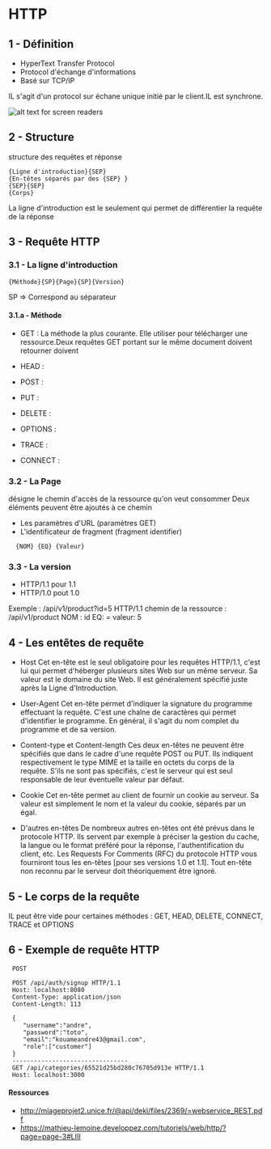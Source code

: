 # HTTP

## 1 - Définition

- HyperText Transfer Protocol
- Protocol d'échange d'informations
- Basé sur TCP/IP

IL s'agit d'un protocol sur échane unique initié par le client.IL est synchrone.

![alt text for screen readers](/images/http-schema.png)

## 2 - Structure
structure des requêtes et réponse
```
{Ligne d'introduction}{SEP}
{En-têtes séparés par des {SEP} }
{SEP}{SEP}
{Corps}
```
La ligne d'introduction est le seulement qui permet de différentier la requête de la réponse


##  3 - Requête HTTP

### 3.1 - La ligne d'introduction

```
{Méthode}{SP}{Page}{SP}{Version}
```
SP => Correspond au séparateur

#### 3.1.a - Méthode
- GET : La méthode la plus courante. Elle utiliser pour télécharger une ressource.Deux requêtes GET portant sur le même document doivent retourner doivent 

- HEAD :

- POST :

- PUT :

- DELETE :

- OPTIONS :

- TRACE :

- CONNECT :


### 3.2 - La Page
désigne le chemin d'accès de la ressource qu'on veut consommer
Deux éléments peuvent être ajoutés à ce chemin

- Les paramètres d'URL (paramètres GET)
- L'identificateur de fragment (fragment identifier)
```
  {NOM} {EQ} {Valeur}
```

### 3.3  - La version
 - HTTP/1.1 pour 1.1
 - HTTP/1.0 pout 1.0

Exemple : /api/v1/product?id=5 HTTP/1.1
chemin de la ressource : /api/v1/product
NOM : id
EQ: =
valeur: 5


##  4 - Les entêtes de requête
 - Host
Cet en-tête est le seul obligatoire pour les requêtes HTTP/1.1, c'est lui qui permet d'héberger plusieurs sites Web sur un même serveur.
Sa valeur est le domaine du site Web. Il est généralement spécifié juste après la Ligne d'Introduction.

- User-Agent
Cet en-tête permet d'indiquer la signature du programme effectuant la requête. C'est une chaîne de caractères qui permet d'identifier le programme. En général, il s'agit du nom complet du programme et de sa version.

- Content-type et Content-length
Ces deux en-têtes ne peuvent être spécifiés que dans le cadre d'une requête POST ou PUT. Ils indiquent respectivement le type MIME et la taille en octets du corps de la requête. S'ils ne sont pas spécifiés, c'est le serveur qui est seul responsable de leur éventuelle valeur par défaut.

- Cookie
Cet en-tête permet au client de fournir un cookie au serveur.
Sa valeur est simplement le nom et la valeur du cookie, séparés par un égal.

- D'autres en-têtes
De nombreux autres en-têtes ont été prévus dans le protocole HTTP. Ils servent par exemple à préciser la gestion du cache, la langue ou le format préféré pour la réponse, l'authentification du client, etc. Les Requests For Comments (RFC) du protocole HTTP vous fourniront tous les en-têtes [pour ses versions 1.0 et 1.1]. Tout en-tête non reconnu par le serveur doit théoriquement être ignoré.

## 5 - Le corps de la requête

IL peut être vide pour certaines méthodes : GET, HEAD, DELETE, CONNECT, TRACE et OPTIONS

## 6 - Exemple de requête HTTP
```
 POST

 POST /api/auth/signup HTTP/1.1
 Host: localhost:8080
 Content-Type: application/json
 Content-Length: 113

 {
    "username":"andre",
    "password":"toto",
    "email":"kouameandre43@gmail.com",
    "role":["customer"]
 }
 --------------------------------
 GET /api/categories/65521d25bd280c76705d913e HTTP/1.1
 Host: localhost:3000 
```

#### Ressources

 - http://miageprojet2.unice.fr/@api/deki/files/2369/=webservice_REST.pdf
 - https://mathieu-lemoine.developpez.com/tutoriels/web/http/?page=page-3#LIII